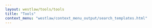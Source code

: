 ```yaml
---
layout: westlaw/tools/tools
title: "Tools"
context_menu: "westlaw/context_menu_output/search_templates.html"
---
```


<!--- This child document initializes the page in Jekyll. -->